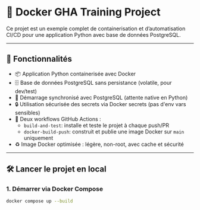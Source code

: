 # 🐳 Docker GHA Training Project

Ce projet est un exemple complet de containerisation et d’automatisation CI/CD pour une application Python avec base de données PostgreSQL.

---

## 🚀 Fonctionnalités

- 📦 Application Python containerisée avec Docker
- 🗄️ Base de données PostgreSQL sans persistance (volatile, pour dev/test)
- 🐘 Démarrage synchronisé avec PostgreSQL (attente native en Python)
- 🔒 Utilisation sécurisée des secrets via Docker secrets (pas d'env vars sensibles)
- 🔁 Deux workflows GitHub Actions :
  - `build-and-test`: installe et teste le projet à chaque push/PR
  - `docker-build-push`: construit et publie une image Docker sur `main` uniquement
- ♻️ Image Docker optimisée : légère, non-root, avec cache et sécurité

---

## 🛠️ Lancer le projet en local

### 1. Démarrer via Docker Compose

```bash
docker compose up --build
